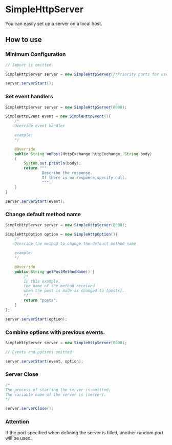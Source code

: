 # SimpleHttpServer
You can easily set up a server on a local host.

## How to use
### Minimum Configuration

```java
// Import is omitted.

SimpleHttpServer server = new SimpleHttpServer(/*Priority ports for use*/ 8000);

server.serverStart();
```

### Set event handlers

```java
SimpleHttpServer server = new SimpleHttpServer(8000);

SimpleHttpEvent event = new SimpleHttpEvent(){
    /*
    Override event handler

    example:
    */

    @Override
    public String onPost(HttpExchange httpExchange, String body) 
    {
        System.out.println(body);
        return """
                Describe the response.
                If there is no response,specify null.
                """;
    }
}

server.serverStart(event);
```

### Change default method name

```java
SimpleHttpServer server = new SimpleHttpServer(8000);

SimpleHttpOption option = new SimpleHttpOption(){
    /*
    Override the method to change the default method name

    example:
    */

    @Override
    public String getPostMethodName() {
        /* 
        In this example,
        the name of the method received
        when the post is made is changed to [posts].
        */
        return "posts";
    }
};

server.serverStart(option);
```

### Combine options with previous events.

```java
SimpleHttpServer server = new SimpleHttpServer(8000);

// Events and options omitted

server.serverStart(event, option);
```

### Server Close

```java
/*
The process of starting the server is omitted.
The variable name of the server is [server].
*/

server.serverClose();
```

### Attention

If the port specified when defining the server is filled,
another random port will be used.